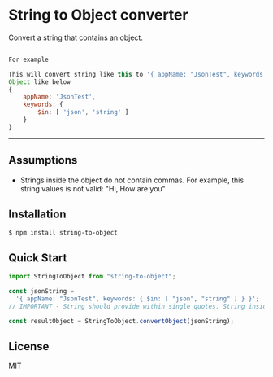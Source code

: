 # String to Object converter

Convert a string that contains an object.
```js

For example

This will convert string like this to '{ appName: "JsonTest", keywords: { $in: [ "json", "string" ] } }'
Object like below
{
    appName: 'JsonTest',
    keywords: {
        $in: [ 'json', 'string' ]
    }
}

```

---

## Assumptions

- Strings inside the object do not contain commas. For example, this string values is not valid: "Hi, How are you"

## Installation

    $ npm install string-to-object

## Quick Start

```js
import StringToObject from "string-to-object";

const jsonString =
  '{ appName: "JsonTest", keywords: { $in: [ "json", "string" ] } }';
// IMPORTANT - String should provide within single quotes. String inside the object should provide within double quotes.

const resultObject = StringToObject.convertObject(jsonString);
```

## License

MIT
